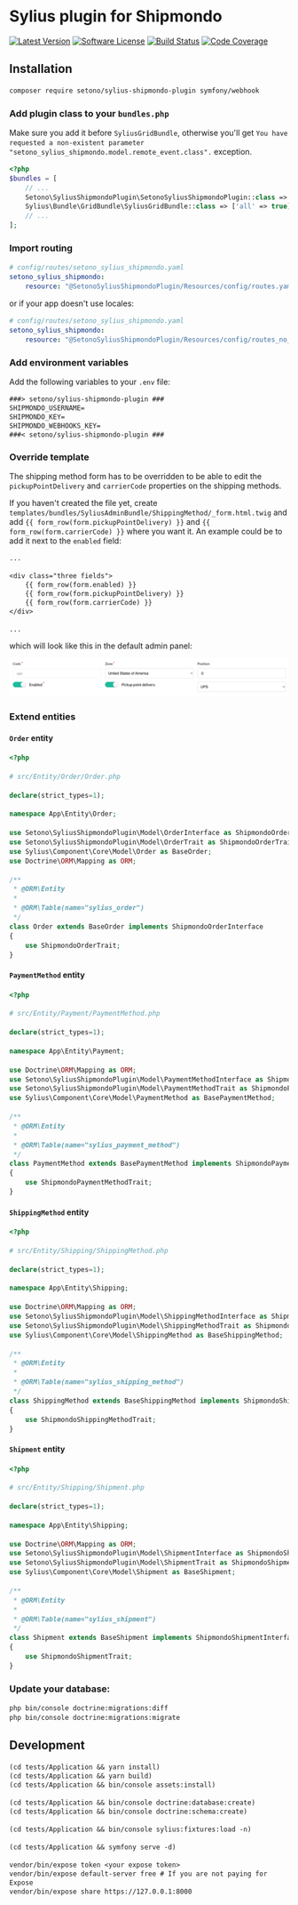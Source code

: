 # Sylius plugin for Shipmondo

[![Latest Version][ico-version]][link-packagist]
[![Software License][ico-license]](LICENSE)
[![Build Status][ico-github-actions]][link-github-actions]
[![Code Coverage][ico-code-coverage]][link-code-coverage]

## Installation

```bash
composer require setono/sylius-shipmondo-plugin symfony/webhook
```

### Add plugin class to your `bundles.php`

Make sure you add it before `SyliusGridBundle`, otherwise you'll get
`You have requested a non-existent parameter "setono_sylius_shipmondo.model.remote_event.class".` exception.

```php
<?php
$bundles = [
    // ...
    Setono\SyliusShipmondoPlugin\SetonoSyliusShipmondoPlugin::class => ['all' => true],
    Sylius\Bundle\GridBundle\SyliusGridBundle::class => ['all' => true],
    // ...
];
```

### Import routing

```yaml
# config/routes/setono_sylius_shipmondo.yaml
setono_sylius_shipmondo:
    resource: "@SetonoSyliusShipmondoPlugin/Resources/config/routes.yaml"
```

or if your app doesn't use locales:

```yaml
# config/routes/setono_sylius_shipmondo.yaml
setono_sylius_shipmondo:
    resource: "@SetonoSyliusShipmondoPlugin/Resources/config/routes_no_locale.yaml"
```

### Add environment variables

Add the following variables to your `.env` file:

```dotenv
###> setono/sylius-shipmondo-plugin ###
SHIPMONDO_USERNAME=
SHIPMONDO_KEY=
SHIPMONDO_WEBHOOKS_KEY=
###< setono/sylius-shipmondo-plugin ###
```

### Override template

The shipping method form has to be overridden to be able to edit the `pickupPointDelivery` and `carrierCode` properties on the shipping methods.

If you haven't created the file yet, create `templates/bundles/SyliusAdminBundle/ShippingMethod/_form.html.twig`
and add `{{ form_row(form.pickupPointDelivery) }}` and `{{ form_row(form.carrierCode) }}` where you want it.
An example could be to add it next to the `enabled` field:

```twig
...

<div class="three fields">
    {{ form_row(form.enabled) }}
    {{ form_row(form.pickupPointDelivery) }}
    {{ form_row(form.carrierCode) }}
</div>

...
```

which will look like this in the default admin panel:

![Shipping method extra fields](docs/images/shipping-method-extra-fields.png)

### Extend entities

#### `Order` entity

```php
<?php

# src/Entity/Order/Order.php

declare(strict_types=1);

namespace App\Entity\Order;

use Setono\SyliusShipmondoPlugin\Model\OrderInterface as ShipmondoOrderInterface;
use Setono\SyliusShipmondoPlugin\Model\OrderTrait as ShipmondoOrderTrait;
use Sylius\Component\Core\Model\Order as BaseOrder;
use Doctrine\ORM\Mapping as ORM;

/**
 * @ORM\Entity
 *
 * @ORM\Table(name="sylius_order")
 */
class Order extends BaseOrder implements ShipmondoOrderInterface
{
    use ShipmondoOrderTrait;
}
```

#### `PaymentMethod` entity

```php
<?php

# src/Entity/Payment/PaymentMethod.php

declare(strict_types=1);

namespace App\Entity\Payment;

use Doctrine\ORM\Mapping as ORM;
use Setono\SyliusShipmondoPlugin\Model\PaymentMethodInterface as ShipmondoPaymentMethodInterface;
use Setono\SyliusShipmondoPlugin\Model\PaymentMethodTrait as ShipmondoPaymentMethodTrait;
use Sylius\Component\Core\Model\PaymentMethod as BasePaymentMethod;

/**
 * @ORM\Entity
 *
 * @ORM\Table(name="sylius_payment_method")
 */
class PaymentMethod extends BasePaymentMethod implements ShipmondoPaymentMethodInterface
{
    use ShipmondoPaymentMethodTrait;
}
```

#### `ShippingMethod` entity

```php
<?php

# src/Entity/Shipping/ShippingMethod.php

declare(strict_types=1);

namespace App\Entity\Shipping;

use Doctrine\ORM\Mapping as ORM;
use Setono\SyliusShipmondoPlugin\Model\ShippingMethodInterface as ShipmondoShippingMethodInterface;
use Setono\SyliusShipmondoPlugin\Model\ShippingMethodTrait as ShipmondoShippingMethodTrait;
use Sylius\Component\Core\Model\ShippingMethod as BaseShippingMethod;

/**
 * @ORM\Entity
 *
 * @ORM\Table(name="sylius_shipping_method")
 */
class ShippingMethod extends BaseShippingMethod implements ShipmondoShippingMethodInterface
{
    use ShipmondoShippingMethodTrait;
}
```

#### `Shipment` entity

```php
<?php

# src/Entity/Shipping/Shipment.php

declare(strict_types=1);

namespace App\Entity\Shipping;

use Doctrine\ORM\Mapping as ORM;
use Setono\SyliusShipmondoPlugin\Model\ShipmentInterface as ShipmondoShipmentInterface;
use Setono\SyliusShipmondoPlugin\Model\ShipmentTrait as ShipmondoShipmentTrait;
use Sylius\Component\Core\Model\Shipment as BaseShipment;

/**
 * @ORM\Entity
 *
 * @ORM\Table(name="sylius_shipment")
 */
class Shipment extends BaseShipment implements ShipmondoShipmentInterface
{
    use ShipmondoShipmentTrait;
}
```

### Update your database:

```bash
php bin/console doctrine:migrations:diff
php bin/console doctrine:migrations:migrate
```

## Development

```shell
(cd tests/Application && yarn install)
(cd tests/Application && yarn build)
(cd tests/Application && bin/console assets:install)

(cd tests/Application && bin/console doctrine:database:create)
(cd tests/Application && bin/console doctrine:schema:create)

(cd tests/Application && bin/console sylius:fixtures:load -n)

(cd tests/Application && symfony serve -d)

vendor/bin/expose token <your expose token>
vendor/bin/expose default-server free # If you are not paying for Expose
vendor/bin/expose share https://127.0.0.1:8000
```

[ico-version]: https://poser.pugx.org/setono/sylius-shipmondo-plugin/v/stable
[ico-license]: https://poser.pugx.org/setono/sylius-shipmondo-plugin/license
[ico-github-actions]: https://github.com/Setono/SyliusShipmondoPlugin/actions/workflows/build.yaml/badge.svg
[ico-code-coverage]: https://codecov.io/gh/Setono/SyliusShipmondoPlugin/branch/master/graph/badge.svg

[link-packagist]: https://packagist.org/packages/setono/sylius-shipmondo-plugin
[link-github-actions]: https://github.com/Setono/SyliusShipmondoPlugin/actions
[link-code-coverage]: https://codecov.io/gh/Setono/SyliusShipmondoPlugin
